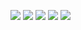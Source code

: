 
<p>
    <img src="https://img.shields.io/badge/-Visual%20Studio%20Code-1f71f7?style=flat-square&logo=Visual%20Studio%20Code&logoColor=white"/>
    <img src="https://img.shields.io/badge/-HTML5-a2c4c9?style=flat-square&logo=HTML5&logoColor=white"/>
    <img src="https://img.shields.io/badge/-CSS3-f44336?style=flat-square&logo=CSS3&logoColor=white"/>
    <img src="https://img.shields.io/badge/-JAVASCRIPT-f44336?style=flat-square&logo=JAVASCRIPT&logoColor=white"/>
    <img src="https://img.shields.io/badge/-OPENCLASSROOMS-f44336?style=flat-square&logo=OPENCLASSROOMS&logoColor=white"/>
    
</p>



